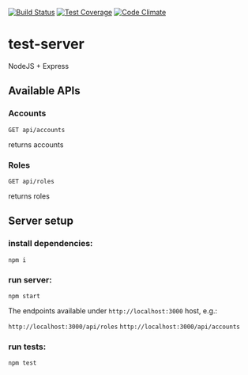 [![Build Status](https://travis-ci.org/dverbovyi/test-server.svg?branch=master)](https://travis-ci.org/dverbovyi/test-server)
[![Test Coverage](https://codeclimate.com/github/dverbovyi/test-server/badges/coverage.svg)](https://codeclimate.com/github/dverbovyi/test-server/coverage)
[![Code Climate](https://codeclimate.com/github/dverbovyi/test-server/badges/gpa.svg)](https://codeclimate.com/github/dverbovyi/test-server)

# test-server
NodeJS + Express

## Available APIs

### Accounts
	GET api/accounts
returns accounts

### Roles
	GET api/roles
returns roles

## Server setup

### install dependencies:
	npm i
### run server:
	npm start

The endpoints available under `http://localhost:3000` host, e.g.:

`http://localhost:3000/api/roles`
`http://localhost:3000/api/accounts`

### run tests:
	npm test	

